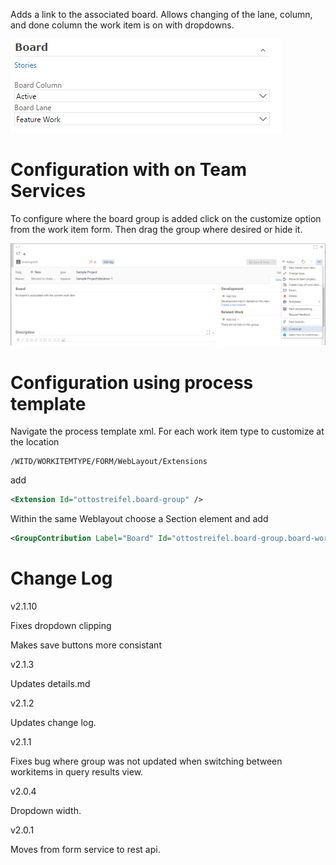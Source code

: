 Adds a link to the associated board. Allows changing of the lane, column, and done column the work item is on with dropdowns.

![kanban group image](img/group.png)

# Configuration with on Team Services 
To configure where the board group is added click on the customize option from the work item form. Then drag the group where desired or hide it.

![kanban group image](img/customizeToolbar.png) 

# Configuration using process template

Navigate the process template xml.
For each work item type to customize at the location 
```xpath
/WITD/WORKITEMTYPE/FORM/WebLayout/Extensions
```
add 
```xml
<Extension Id="ottostreifel.board-group" />
```
Within the same Weblayout choose a Section element and add
```xml
<GroupContribution Label="Board" Id="ottostreifel.board-group.board-work-item-form-group"/>
```



# Change Log
v2.1.10

Fixes dropdown clipping

Makes save buttons more consistant

v2.1.3

Updates details.md

v2.1.2

Updates change log.

v2.1.1

Fixes bug where group was not updated when switching between workitems in query results view.

v2.0.4

Dropdown width.

v2.0.1

Moves from form service to rest api.